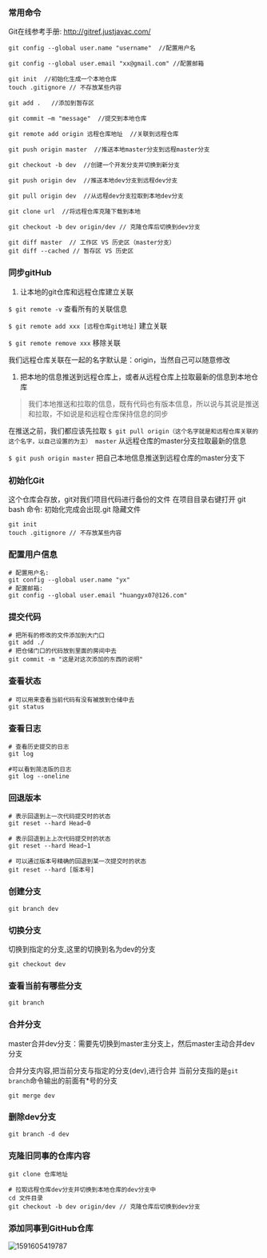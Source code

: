 ### 常用命令

Git在线参考手册: http://gitref.justjavac.com/

```shell
git config --global user.name "username"  //配置用户名

git config --global user.email "xx@gmail.com" //配置邮箱

git init  //初始化生成一个本地仓库
touch .gitignore // 不存放某些内容

git add .   //添加到暂存区

git commit –m "message"  //提交到本地仓库

git remote add origin 远程仓库地址  //关联到远程仓库

git push origin master  //推送本地master分支到远程master分支 

git checkout -b dev  //创建一个开发分支并切换到新分支 

git push origin dev  //推送本地dev分支到远程dev分支

git pull origin dev  //从远程dev分支拉取到本地dev分支

git clone url  //将远程仓库克隆下载到本地

git checkout -b dev origin/dev // 克隆仓库后切换到dev分支

git diff master  // 工作区 VS 历史区（master分支）
git diff --cached // 暂存区 VS 历史区
```



### 同步gitHub

1. 让本地的git仓库和远程仓库建立关联

`$ git remote -v` 
查看所有的关联信息

`$ git remote add xxx [远程仓库git地址]` 
建立关联

`$ git remote remove xxx` 
移除关联

我们远程仓库关联在一起的名字默认是：origin，当然自己可以随意修改

1. 把本地的信息推送到远程仓库上，或者从远程仓库上拉取最新的信息到本地仓库

> 我们本地推送和拉取的信息，既有代码也有版本信息，所以说与其说是推送和拉取，不如说是和远程仓库保持信息的同步

在推送之前，我们都应该先拉取 
`$ git pull origin（这个名字就是和远程仓库关联的这个名字，以自己设置的为主） master` 
从远程仓库的master分支拉取最新的信息

`$ git push origin master` 
把自己本地信息推送到远程仓库的master分支下



### 初始化Git

这个仓库会存放，git对我们项目代码进行备份的文件
在项目目录右键打开 git bash
命令: 初始化完成会出现.git 隐藏文件

```shell
git init
touch .gitignore // 不存放某些内容
```



### 配置用户信息

```shell
# 配置用户名:
git config --global user.name "yx"
# 配置邮箱:  
git config --global user.email "huangyx07@126.com"
```



### 提交代码

```shell
# 把所有的修改的文件添加到大门口
git add ./
# 把仓储门口的代码放到里面的房间中去
git commit -m "这是对这次添加的东西的说明"
```



### 查看状态

```shell
# 可以用来查看当前代码有没有被放到仓储中去
git status
```



### 查看日志

```shell
# 查看历史提交的日志
git log

#可以看到简洁版的日志
git log --oneline
```



### 回退版本

```shell
# 表示回退到上一次代码提交时的状态
git reset --hard Head~0

# 表示回退到上上次代码提交时的状态
git reset --hard Head~1

# 可以通过版本号精确的回退到某一次提交时的状态
git reset --hard [版本号]
```



### 创建分支

```shell
git branch dev
```



### 切换分支

切换到指定的分支,这里的切换到名为dev的分支

```shell
git checkout dev
```



### 查看当前有哪些分支

```shell
git branch
```



### 合并分支

master合并dev分支：需要先切换到master主分支上，然后master主动合并dev分支

合并分支内容,把当前分支与指定的分支(dev),进行合并
当前分支指的是`git branch`命令输出的前面有*号的分支

```shell
git merge dev
```



### 删除dev分支

```shell
git branch -d dev
```



### 克隆旧同事的仓库内容

```shell
git clone 仓库地址

# 拉取远程仓库dev分支并切换到本地仓库的dev分支中
cd 文件目录
git checkout -b dev origin/dev // 克隆仓库后切换到dev分支
```



### 添加同事到GitHub仓库

![1591605419787](C:\Users\Administrator\AppData\Roaming\Typora\typora-user-images\1591605419787.png)